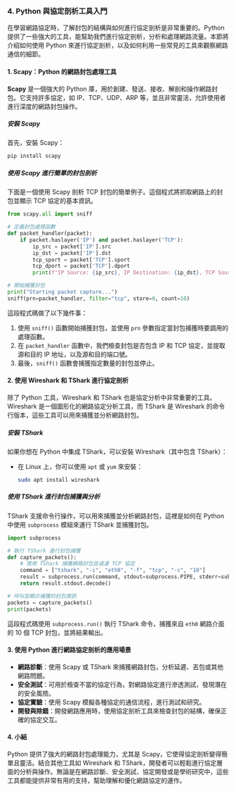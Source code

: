 ### 4. **Python 與協定剖析工具入門**

在學習網路協定時，了解封包的結構與如何進行協定剖析是非常重要的。Python 提供了一些強大的工具，能幫助我們進行協定剖析，分析和處理網路流量。本節將介紹如何使用 Python 來進行協定剖析，以及如何利用一些常見的工具來觀察網路通信的細節。

#### **1. Scapy：Python 的網路封包處理工具**

**Scapy** 是一個強大的 Python 庫，用於創建、發送、接收、解剖和操作網路封包。它支持許多協定，如 IP、TCP、UDP、ARP 等，並且非常靈活，允許使用者進行深度的網路封包操作。

##### **安裝 Scapy**

首先，安裝 Scapy：
```bash
pip install scapy
```

##### **使用 Scapy 進行簡單的封包剖析**

下面是一個使用 Scapy 剖析 TCP 封包的簡單例子。這個程式將抓取網路上的封包並顯示 TCP 協定的基本資訊。

```python
from scapy.all import sniff

# 定義封包處理函數
def packet_handler(packet):
    if packet.haslayer('IP') and packet.haslayer('TCP'):
        ip_src = packet['IP'].src
        ip_dst = packet['IP'].dst
        tcp_sport = packet['TCP'].sport
        tcp_dport = packet['TCP'].dport
        print(f"IP Source: {ip_src}, IP Destination: {ip_dst}, TCP Source Port: {tcp_sport}, TCP Destination Port: {tcp_dport}")

# 開始捕獲封包
print("Starting packet capture...")
sniff(prn=packet_handler, filter="tcp", store=0, count=10)
```

這段程式碼做了以下幾件事：
1. 使用 `sniff()` 函數開始捕獲封包，並使用 `prn` 參數指定當封包捕獲時要調用的處理函數。
2. 在 `packet_handler` 函數中，我們檢查封包是否包含 IP 和 TCP 協定，並提取源和目的 IP 地址，以及源和目的端口號。
3. 最後，`sniff()` 函數會捕獲指定數量的封包並停止。

#### **2. 使用 Wireshark 和 TShark 進行協定剖析**

除了 Python 工具，Wireshark 和 TShark 也是協定分析中非常重要的工具。Wireshark 是一個圖形化的網路協定分析工具，而 TShark 是 Wireshark 的命令行版本，這些工具可以用來捕獲並分析網路封包。

##### **安裝 TShark**

如果你想在 Python 中集成 TShark，可以安裝 Wireshark（其中包含 TShark）：
- 在 Linux 上，你可以使用 `apt` 或 `yum` 來安裝：
  ```bash
  sudo apt install wireshark
  ```

##### **使用 TShark 進行封包捕獲與分析**

TShark 支援命令行操作，可以用來捕獲並分析網路封包，這裡是如何在 Python 中使用 `subprocess` 模組來運行 TShark 並捕獲封包。

```python
import subprocess

# 執行 TShark 進行封包捕獲
def capture_packets():
    # 使用 TShark 捕獲網路封包並過濾 TCP 協定
    command = ["tshark", "-i", "eth0", "-f", "tcp", "-c", "10"]
    result = subprocess.run(command, stdout=subprocess.PIPE, stderr=subprocess.PIPE)
    return result.stdout.decode()

# 呼叫並顯示捕獲的封包資訊
packets = capture_packets()
print(packets)
```

這段程式碼使用 `subprocess.run()` 執行 TShark 命令，捕獲來自 `eth0` 網路介面的 10 個 TCP 封包，並將結果輸出。

#### **3. 使用 Python 進行網路協定剖析的應用場景**

- **網路診斷**：使用 Scapy 或 TShark 來捕獲網路封包，分析延遲、丟包或其他網路問題。
- **安全測試**：可用於檢查不當的協定行為，對網路協定進行滲透測試，發現潛在的安全風險。
- **協定實驗**：使用 Scapy 模擬各種協定的通信流程，進行測試和研究。
- **開發與除錯**：開發網路應用時，使用協定剖析工具來檢查封包的結構，確保正確的協定交互。

#### **4. 小結**

Python 提供了強大的網路封包處理能力，尤其是 Scapy，它使得協定剖析變得簡單且靈活。結合其他工具如 Wireshark 和 TShark，開發者可以輕鬆進行協定層面的分析與操作。無論是在網路診斷、安全測試、協定開發或是學術研究中，這些工具都能提供非常有用的支持，幫助理解和優化網路協定的運作。